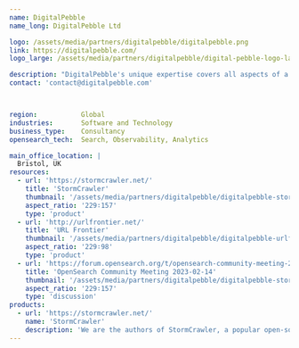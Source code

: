 ```yaml
---
name: DigitalPebble
name_long: DigitalPebble Ltd

logo: /assets/media/partners/digitalpebble/digitalpebble.png
link: https://digitalpebble.com/
logo_large: /assets/media/partners/digitalpebble/digital-pebble-logo-large.svg

description: "DigitalPebble's unique expertise covers all aspects of a document's life cycle, from web-wide crawling and collection, content analysis, filtering and categorization to indexing. DigitalPebble can help your organisation by advising on best practice and identifying suitable resources, designing scalable solutions as well as implementing them."
contact: 'contact@digitalpebble.com'



region:           Global
industries:       Software and Technology
business_type:    Consultancy
opensearch_tech:  Search, Observability, Analytics

main_office_location: |
  Bristol, UK
resources:
  - url: 'https://stormcrawler.net/'
    title: 'StormCrawler'
    thumbnail: '/assets/media/partners/digitalpebble/digitalpebble-stormcrawler.png'
    aspect_ratio: '229∶157'
    type: 'product'
  - url: 'http://urlfrontier.net/'
    title: 'URL Frontier'
    thumbnail: '/assets/media/partners/digitalpebble/digitalpebble-urlfrontier.svg'
    aspect_ratio: '229∶98'
    type: 'product'
  - url: 'https://forum.opensearch.org/t/opensearch-community-meeting-2023-0214/11894'
    title: 'OpenSearch Community Meeting 2023-02-14'
    thumbnail: '/assets/media/partners/digitalpebble/digitalpebble-stormcrawler.png'
    aspect_ratio: '229∶157'
    type: 'discussion'
products:
  - url: 'https://stormcrawler.net/'
    name: 'StormCrawler'
    description: 'We are the authors of StormCrawler, a popular open-source web crawler which can use OpenSearch as a back-end. We also provide consulting services on search related technologies, including OpenSearch.'
---
```

